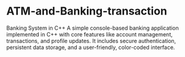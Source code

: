 # ATM-and-Banking-transaction
Banking System in C++ A simple console-based banking application implemented in C++ with core features like account management, transactions, and profile updates. It includes secure authentication, persistent data storage, and a user-friendly, color-coded interface.
